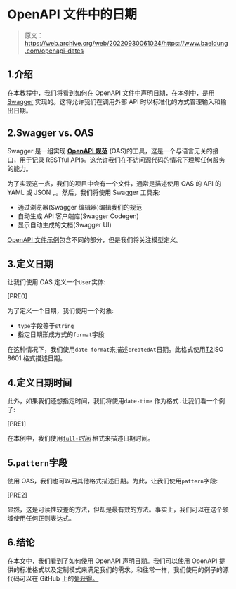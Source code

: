 # OpenAPI 文件中的日期

> 原文：<https://web.archive.org/web/20220930061024/https://www.baeldung.com/openapi-dates>

## 1.介绍

在本教程中，我们将看到如何在 OpenAPI 文件中声明日期，在本例中，是用 [Swagger](/web/20221129000635/https://www.baeldung.com/spring-rest-openapi-documentation) 实现的。这将允许我们在调用外部 API 时以标准化的方式管理输入和输出日期。

## 2.Swagger vs. OAS

Swagger 是一组实现 [**OpenAPI 规范**](https://web.archive.org/web/20221129000635/http://spec.openapis.org/oas/v3.0.3) (OAS)的工具，这是一个与语言无关的接口，用于记录 RESTful APIs。这允许我们在不访问源代码的情况下理解任何服务的能力。

为了实现这一点，我们的项目中会有一个文件，通常是描述使用 OAS 的 API 的 YAML 或 JSON `,`。然后，我们将使用 Swagger 工具来:

*   通过浏览器(Swagger 编辑器)编辑我们的规范
*   自动生成 API 客户端库(Swagger Codegen)
*   显示自动生成的文档(Swagger UI)

[OpenAPI 文件示例](https://web.archive.org/web/20221129000635/https://swagger.io/docs/specification/basic-structure/)包含不同的部分，但是我们将关注模型定义。

## 3.定义日期

让我们使用 OAS 定义一个`User`实体:

[PRE0]

为了定义一个日期，我们使用一个对象:

*   `type`字段等于`string`
*   指定日期形成方式的`format`字段

在这种情况下，我们使用`date format`来描述`createdAt`日期。此格式使用[T2](https://web.archive.org/web/20221129000635/https://xml2rfc.tools.ietf.org/public/rfc/html/rfc3339.html#anchor14)ISO 8601 格式描述日期。

## 4.定义日期时间

此外，如果我们还想指定时间，我们将使用`date-time` 作为格式`.`让我们看一个例子:

[PRE1]

在本例中，我们使用[`full-`*时间*](https://web.archive.org/web/20221129000635/https://xml2rfc.tools.ietf.org/public/rfc/html/rfc3339.html#anchor14) 格式来描述日期时间。

## 5.`pattern`字段

使用 OAS，我们也可以用其他格式描述日期。为此，让我们使用`pattern`字段:

[PRE2]

显然，这是可读性较差的方法，但却是最有效的方法。事实上，我们可以在这个领域使用任何正则表达式。

## 6.结论

在本文中，我们看到了如何使用 OpenAPI 声明日期。我们可以使用 OpenAPI 提供的标准格式以及定制模式来满足我们的需求。和往常一样，我们使用的例子的源代码可以在 GitHub 上的[处获得。](https://web.archive.org/web/20221129000635/https://github.com/eugenp/tutorials/tree/master/spring-web-modules/spring-rest-http)